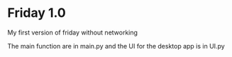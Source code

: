# Friday 1.0
 My first version of friday without networking 

The main function are in main.py and the UI for the desktop app is in UI.py
